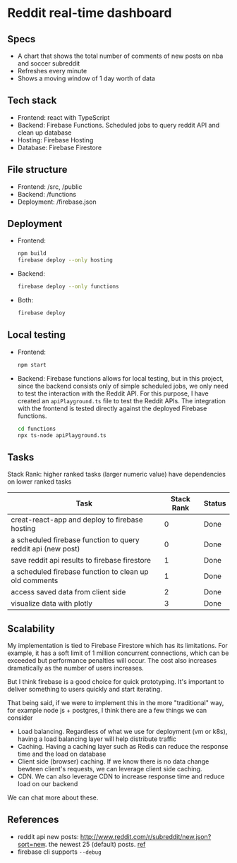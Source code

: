 # Reddit real-time dashboard

## Specs

- A chart that shows the total number of comments of new posts on nba and soccer subreddit
- Refreshes every minute
- Shows a moving window of 1 day worth of data

## Tech stack

- Frontend: react with TypeScript
- Backend: Firebase Functions. Scheduled jobs to query reddit API and clean up database
- Hosting: Firebase Hosting
- Database: Firebase Firestore

## File structure

- Frontend: /src, /public
- Backend: /functions
- Deployment: /firebase.json

## Deployment

- Frontend:

  ``` bash
  npm build
  firebase deploy --only hosting
  ```

- Backend:

  ``` bash
  firebase deploy --only functions
  ```

- Both:

  ``` bash
  firebase deploy
  ```

## Local testing

- Frontend:

  ``` bash
  npm start
  ```

- Backend: Firebase functions allows for local testing, but in this project, since the backend consists only of simple scheduled jobs, we only need to test the interaction with the Reddit API. For this purpose, I have created an `apiPlayground.ts` file to test the Reddit APIs. The integration with the frontend is tested directly against the deployed Firebase functions.

  ``` bash
  cd functions
  npx ts-node apiPlayground.ts
  ```

## Tasks

Stack Rank: higher ranked tasks (larger numeric value) have dependencies on lower ranked tasks

| Task | Stack Rank | Status |
| --- | --- | --- |
| creat-react-app and deploy to firebase hosting | 0 | Done |
| a scheduled firebase function to query reddit api (new post) | 0 | Done |
| save reddit api results to firebase firestore | 1 | Done |
| a scheduled firebase function to clean up old comments | 1 | Done |
| access saved data from client side | 2 | Done |
| visualize data with plotly | 3 | Done |

## Scalability

My implementation is tied to Firebase Firestore which has its limitations. For example, it has a soft limit of 1 million concurrent connections, which can be exceeded but performance penalties will occur. The cost also increases dramatically as the number of users increases.

But I think firebase is a good choice for quick prototyping. It's important to deliver something to users quickly and start iterating.

That being said, if we were to implement this in the more "traditional" way, for example node js + postgres, I think there are a few things we can consider

- Load balancing. Regardless of what we use for deployment (vm or k8s), having a load balancing layer will help distribute traffic
- Caching. Having a caching layer such as Redis can reduce the response time and the load on database
- Client side (browser) caching. If we know there is no data change bewteen client's requests, we can leverage client side caching.
- CDN. We can also leverage CDN to increase response time and reduce load on our backend

We can chat more about these.

## References

- reddit api new posts: <http://www.reddit.com/r/subreddit/new.json?sort=new>. the newest 25 (default) posts. [ref](https://www.reddit.com/dev/api/#GET_new)
- firebase cli supports `--debug`
